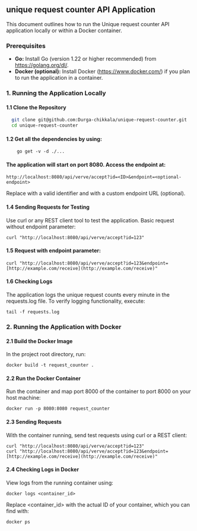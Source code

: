 ## unique request counter API Application

This document outlines how to run the Unique request counter API application locally or within a Docker container.

### Prerequisites

* **Go:** Install Go (version 1.22 or higher recommended) from https://golang.org/dl/.
* **Docker (optional):** Install Docker (https://www.docker.com/) if you plan to run the application in a container.

### 1. Running the Application Locally

#### 1.1 Clone the Repository

```bash
  git clone git@github.com:Durga-chikkala/unique-request-counter.git
  cd unique-request-counter
```
#### 1.2 Get all the dependencies by using:
```
    go get -v -d ./...
```


#### The application will start on port 8080. Access the endpoint at:


```
http://localhost:8080/api/verve/accept?id=<ID>&endpoint=<optional-endpoint>
```

Replace <ID> with a valid identifier and <optional-endpoint> with a custom endpoint URL (optional).

#### 1.4 Sending Requests for Testing
Use curl or any REST client tool to test the application.
Basic request without endpoint parameter:



```
curl "http://localhost:8080/api/verve/accept?id=123"
```

#### 1.5 Request with endpoint parameter:

```
curl "http://localhost:8080/api/verve/accept?id=123&endpoint=[http://example.com/receive](http://example.com/receive)"
```


#### 1.6 Checking Logs
The application logs the unique request counts every minute in the requests.log file. To verify logging functionality, execute:

```
tail -f requests.log
```


### 2. Running the Application with Docker
#### 2.1 Build the Docker Image
In the project root directory, run:

```
docker build -t request_counter .
```

#### 2.2 Run the Docker Container
Run the container and map port 8000 of the container to port 8000 on your host machine:


```
docker run -p 8080:8080 request_counter
```

#### 2.3 Sending Requests
With the container running, send test requests using curl or a REST client:

```
curl "http://localhost:8080/api/verve/accept?id=123"
curl "http://localhost:8080/api/verve/accept?id=123&endpoint=[http://example.com/receive](http://example.com/receive)"
```

#### 2.4 Checking Logs in Docker
View logs from the running container using:

```
docker logs <container_id>
```

Replace <container_id> with the actual ID of your container, which you can find with:

```
docker ps
```
